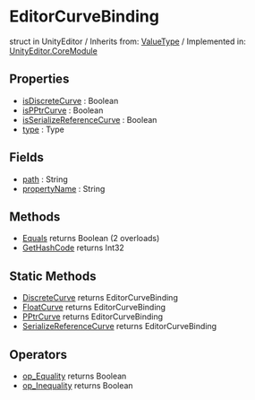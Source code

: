 # EditorCurveBinding
struct in UnityEditor
 / Inherits from: <a href="https://docs.unity3d.com/6000.0/Documentation/ScriptReference/ValueType.html">ValueType</a> / Implemented in: <a href="https://docs.unity3d.com/6000.0/Documentation/ScriptReference/UnityEditor.CoreModule.html">UnityEditor.CoreModule</a>

## Properties
- <a href="https://docs.unity3d.com/6000.0/Documentation/ScriptReference/EditorCurveBinding-isDiscreteCurve.html">isDiscreteCurve</a> : Boolean
- <a href="https://docs.unity3d.com/6000.0/Documentation/ScriptReference/EditorCurveBinding-isPPtrCurve.html">isPPtrCurve</a> : Boolean
- <a href="https://docs.unity3d.com/6000.0/Documentation/ScriptReference/EditorCurveBinding-isSerializeReferenceCurve.html">isSerializeReferenceCurve</a> : Boolean
- <a href="https://docs.unity3d.com/6000.0/Documentation/ScriptReference/EditorCurveBinding-type.html">type</a> : Type

## Fields
- <a href="https://docs.unity3d.com/6000.0/Documentation/ScriptReference/EditorCurveBinding-path.html">path</a> : String
- <a href="https://docs.unity3d.com/6000.0/Documentation/ScriptReference/EditorCurveBinding-propertyName.html">propertyName</a> : String

## Methods
- <a href="https://docs.unity3d.com/6000.0/Documentation/ScriptReference/EditorCurveBinding.Equals.html">Equals</a> returns Boolean (2 overloads)
- <a href="https://docs.unity3d.com/6000.0/Documentation/ScriptReference/EditorCurveBinding.GetHashCode.html">GetHashCode</a> returns Int32

## Static Methods
- <a href="https://docs.unity3d.com/6000.0/Documentation/ScriptReference/EditorCurveBinding.DiscreteCurve.html">DiscreteCurve</a> returns EditorCurveBinding
- <a href="https://docs.unity3d.com/6000.0/Documentation/ScriptReference/EditorCurveBinding.FloatCurve.html">FloatCurve</a> returns EditorCurveBinding
- <a href="https://docs.unity3d.com/6000.0/Documentation/ScriptReference/EditorCurveBinding.PPtrCurve.html">PPtrCurve</a> returns EditorCurveBinding
- <a href="https://docs.unity3d.com/6000.0/Documentation/ScriptReference/EditorCurveBinding.SerializeReferenceCurve.html">SerializeReferenceCurve</a> returns EditorCurveBinding

## Operators
- <a href="https://docs.unity3d.com/6000.0/Documentation/ScriptReference/EditorCurveBinding.op_Equality.html">op_Equality</a> returns Boolean
- <a href="https://docs.unity3d.com/6000.0/Documentation/ScriptReference/EditorCurveBinding.op_Inequality.html">op_Inequality</a> returns Boolean
